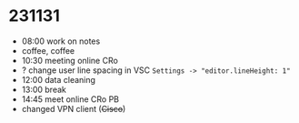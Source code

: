 # 231131

* 08:00 work on notes
* coffee, coffee
* 10:30 meeting online CRo
* ? change user line spacing in VSC
  `Settings -> "editor.lineHeight: 1"`
* 12:00 data cleaning
* 13:00 break
* 14:45 meet online CRo PB
* changed VPN client (<strike>Cisco</strike>)
